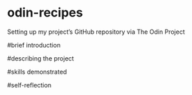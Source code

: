 # odin-recipes
Setting up my project’s GitHub repository via The Odin Project 


#brief introduction

#describing the project 

#skills demonstrated

#self-reflection
